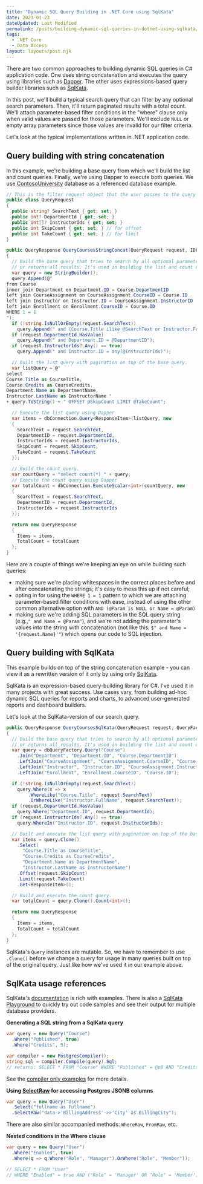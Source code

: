 ```yaml
---
title: "Dynamic SQL Query Building in .NET Core using SqlKata"
date: 2023-01-23
dateUpdated: Last Modified
permalink: /posts/building-dynamic-sql-queries-in-dotnet-using-sqlkata/
tags:
  - .NET Core
  - Data Access
layout: layouts/post.njk
---
```


There are two common approaches to building dynamic SQL queries in C# application code. One uses string concatenation and executes the query using libraries such as [Dapper](https://github.com/DapperLib/Dapper/blob/main/Readme.md). The other uses expressions-based query builder libraries such as [SqlKata](https://sqlkata.com/).

In this post, we'll build a typical search query that can filter by any optional search parameters. Then, it'll return paginated results with a total count. We'll attach parameter-based filter conditions in the "where" clause only when valid values are passed for those parameters. We'll exclude `NULL` or empty array parameters since those values are invalid for our filter criteria.

Let's look at the typical implementations written in .NET application code.

## Query building with string concatenation
In this example, we're building a base query from which we'll build the list and count queries. Finally, we're using Dapper to execute both queries. We use [ContosoUniversity](https://learn.microsoft.com/en-us/aspnet/core/data/ef-mvc/complex-data-model/_static/diagram.png?view=aspnetcore-7.0) database as a referenced database example.

```csharp
// This is the filter request object that the user passes to the query
public class QueryRequest
{
  public string? SearchText { get; set; }
  public int? DepartmentId { get; set; }
  public int[]? InstructorIds { get; set; }
  public int SkipCount { get; set; } // for offset
  public int TakeCount { get; set; } // for limit
}

public QueryResponse QueryCoursesStringConcat(QueryRequest request, IDbConnection dbConnection)
{
  // Build the base query that tries to search by all optional parameters if provided,
  // or returns all results. It's used in building the list and count queries bellow.
  var query = new StringBuilder();
  query.Append(@"
from Course
inner join Department on Department.ID = Course.DepartmentID
left join CourseAssignment on CourseAssignment.CourseID = Course.ID
left join Instructor on Instructor.ID = CourseAssignment.InstructorID
left join Enrollment on Enrollment.CourseID = Course.ID
WHERE 1 = 1
");
  if (!string.IsNullOrEmpty(request.SearchText))
    query.Append(" and (Course.Title ilike @SearchText or Instructor.FullName ilike @SearchText)");
  if (request.DepartmentId.HasValue)
    query.Append(" and Department.ID = @DepartmentID");
  if (request.InstructorIds?.Any() == true)
    query.Append(" and Instructor.ID = any(@InstructorIds)");

  // Built the list query with pagination on top of the base query.
  var listQuery = @"
select 
Course.Title as CourseTitle,
Course.Credits as CourseCredits,
Department.Name as DepartmentName,
Instructor.LastName as InstructorName "
+ query.ToString() + " OFFSET @SkipCount LIMIT @TakeCount";

  // Execute the list query using Dapper
  var items = dbConnection.Query<ResponseItem>(listQuery, new
  {
    SearchText = request.SearchText,
    DepartmentID = request.DepartmentId,
    InstructorIds = request.InstructorIds,
    SkipCount = request.SkipCount,
    TakeCount = request.TakeCount
  });

  // Build the count query.
  var countQuery = "select count(*) " + query;
  // Execute the count query using Dapper
  var totalCount = dbConnection.ExecuteScalar<int>(countQuery, new
  {
    SearchText = request.SearchText,
    DepartmentID = request.DepartmentId,
    InstructorIds = request.InstructorIds
  });

  return new QueryResponse
  {
    Items = items,
    TotalCount = totalCount
  };
}
```

Here are a couple of things we're keeping an eye on while building such queries:
- making sure we're placing whitespaces in the correct places before and after concatenating the strings; it's easy to mess this up if not careful;
- opting in for using the `WHERE 1 = 1` pattern to which we are attaching parameter-based filter conditions with ease, instead of using the other common alternative option with `AND (@Param is NULL or Name = @Param)`
- making sure we're adding SQL parameters in the SQL query string (e.g.,`" and Name = @Param"`), and we're not adding the parameter's values into the string with concatenation (not like this: `$" and Name = '{request.Name}'"`) which opens our code to SQL injection.

## Query building with SqlKata
This example builds on top of the string concatenation example - you can view it as a rewritten version of it only by using only [SqlKata](https://sqlkata.com/).

SqlKata is an expression-based query-building library for C#. I've used it in many projects with great success. Use cases vary, from building ad-hoc dynamic SQL queries for reports and charts, to advanced user-generated reports and dashboard builders.

Let's look at the SqlKata-version of our search query.

```csharp
public QueryResponse QueryCoursesSqlKata(QueryRequest request, QueryFactory dbQueryFactory)
{
  // Build the base query that tries to search by all optional parameters if provided,
  // or returns all results. It's used in building the list and count queries bellow.
  var query = dbQueryFactory.Query("Course")
    .Join("Department", "Department.ID", "Course.DepartmentID")
    .LeftJoin("CourseAssignment", "CourseAssignment.CourseID", "Course.ID")
    .LeftJoin("Instructor", "Instructor.ID", "CourseAssignment.InstructorID")
    .LeftJoin("Enrollment", "Enrollment.CourseID", "Course.ID");

  if (!string.IsNullOrEmpty(request.SearchText))
    query.Where(x => x
        .WhereLike("Course.Title", request.SearchText)
        .OrWhereLike("Instructor.FullName", request.SearchText));
  if (request.DepartmentId.HasValue)
    query.Where("Department.ID", request.DepartmentId);
  if (request.InstructorIds?.Any() == true)
    query.WhereIn("Instructor.ID", request.InstructorIds);

  // Built and execute the list query with pagination on top of the base query.
  var items = query.Clone()
    .Select(
      "Course.Title as CourseTitle",
      "Course.Credits as CourseCredits",
      "Department.Name as DepartmentName",
      "Instructor.LastName as InstructorName")
    .Offset(request.SkipCount)
    .Limit(request.TakeCount)
    .Get<ResponseItem>();

  // Build and execute the count query.
  var totalCount = query.Clone().Count<int>();

  return new QueryResponse
  {
    Items = items,
    TotalCount = totalCount
  };
}
```

SqlKata's `Query` instances are mutable. So, we have to remember to use `.Clone()` before we change a query for usage in many queries built on top of the original query. Just like how we've used it in our example above.

## SqlKata usage references

SqlKata's [documentation](https://sqlkata.com/docs) is rich with examples. There is also a [SqlKata Playground](https://sqlkata.com/playground) to quickly try out code samples and see their output for multiple database providers.

**Generating a SQL string from a SqlKata query**
```csharp
var query = new Query("Course")
  .Where("Published", true)
  .Where("Credits", 5);

var compiler = new PostgresCompiler();
string sql = compiler.Compile(query).Sql;
// returns: SELECT * FROM "Course" WHERE "Published" = @p0 AND "Credits" = @p1
```
See the [compiler only examples](https://sqlkata.com/docs/#compile-only-example) for more details.

**Using [SelectRaw](https://sqlkata.com/docs/select#raw) for accessing Postgres JSONB columns**
```csharp
var query = new Query("User")
  .Select("fullname as Fullname")
  .SelectRaw("data->'BillingAddress'->>'City' as BillingCity");
```
There are also similar accompanied methods: `WhereRaw`, `FromRaw`, etc.

**Nested conditions in the Where clause**
```csharp
var query = new Query("User")
  .Where("Enabled", true)
  .Where(q => q.Where("Role", "Manager").OrWhere("Role", "Member"));

// SELECT * FROM "User" 
// WHERE "Enabled" = true AND ("Role" = 'Manager' OR "Role" = 'Member')
```

